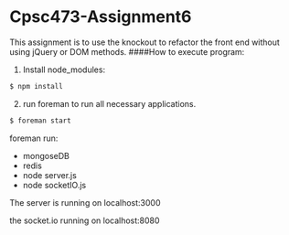 # Cpsc473-Assignment6
This assignment is to use the knockout to refactor the front end without using jQuery or DOM methods.
####How to execute program:
1) Install node_modules:
```sh
$ npm install
```
2) run foreman to run all necessary applications.
```sh
$ foreman start
```
foreman run:
* mongoseDB
* redis
* node server.js
* node socketIO.js

The server is running on localhost:3000

the socket.io running on localhost:8080

